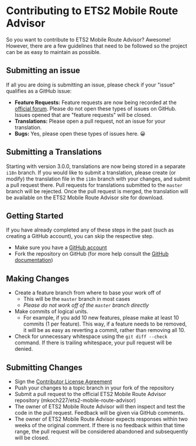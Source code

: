 # Contributing to ETS2 Mobile Route Advisor
So you want to contribute to ETS2 Mobile Route Advisor? Awesome! However, there are a few guidelines that need to be followed so the project can be as easy to maintain as possible.

## Submitting an issue
If all you are doing is submitting an issue, please check if your "issue" qualifies as a GitHub issue:
 - **Feature Requests:** Feature requests are now being recorded at the [official forum](http://forum.scssoft.com/viewtopic.php?f=34&t=178742). Please do not open these types of issues on GitHub. Issues opened that are "feature requests" will be closed.
 - **Translations:** Please open a pull request, not an issue for your translation.
 - **Bugs:** Yes, please open these types of issues here. :grinning:

## Submitting a Translations
Starting with version 3.0.0, translations are now being stored in a separate `i18n` branch.  If you would like to submit a translation, please create (or modify) the translation file in the `i18n` branch with your changes, and submit a pull request there.  Pull requests for translations submitted to the `master` branch will be rejected.  Once the pull request is merged, the translation will be available on the ETS2 Mobile Route Advisor site for download.

## Getting Started
If you have already completed any of these steps in the past (such as creating a GitHub account), you can skip the respective step.
 - Make sure you have a [GitHub account](http://github.com/signup/free)
 - Fork the repository on GitHub (for more help consult the [GitHub documentation](https://help.github.com/articles/fork-a-repo/))

## Making Changes
 - Create a feature branch from where to base your work off of
   - This will be the `master` branch in most cases
   - *Please do not work off of the `master` branch directly*
 - Make commits of logical units.
   - For example, if you add 10 new features, please make at least 10 commits (1 per feature). This way, if a feature needs to be removed, it will be as easy as reverting a commit, rather than removing all 10.
 - Check for unnecessary whitespace using the `git diff --check` command. If there is trailing whitespace, your pull request will be denied.

## Submitting Changes
 - Sign the [Contributor License Agreement](https://www.clahub.com/agreements/mkoch227/ets2-mobile-route-advisor)
 - Push your changes to a topic branch in your fork of the repository
 - Submit a pull request to the official ETS2 Mobile Route Advisor repository (mkoch227/ets2-mobile-route-advisor)
 - The owner of ETS2 Mobile Route Advisor will then inspect and test the code in the pull request.  Feedback will be given via GitHub comments.
 - The owner of ETS2 Mobile Route Advisor expects responses within two weeks of the original comment. If there is no feedback within that time range, the pull request will be considered abandoned and subsequently will be closed.
